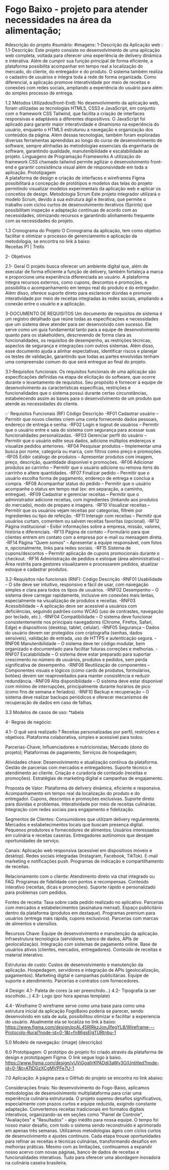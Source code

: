 # Fogo Baixo - projeto para atender necessidades na área da alimentação;
#descrição do projeto
#sumário:
#imagens:
1-Descrição da Aplicação web :
1.1-Descrição:
Este projeto consiste no desenvolvimento de uma aplicação web completa, voltada para oferecer uma experiência de delivery dinâmica e interativa. Além de cumprir sua função principal de forma eficiente, a plataforma possibilita acompanhar em tempo real a localização do mercado, do cliente, do entregador e do produto. O sistema também realiza o cadastro de usuários e integra toda a rede de forma organizada. Como diferencial, a aplicação promove interatividade por meio de receitas e conexões com redes sociais, ampliando a experiência do usuário para além do simples processo de entrega.

1.2 Métodos Utilizados(front-End):
No desenvolvimento da aplicação web, foram utilizadas as tecnologias HTML5, CSS3 e JavaScript, em conjunto com o framework CSS Tailwind, que facilita a criação de interfaces responsivas e adaptáveis a diferentes dispositivos. O JavaScript foi aplicado para garantir maior interatividade e dinamismo na experiência do usuário, enquanto o HTML5 estruturou a navegação e organização dos conteúdos da página. Além dessas tecnologias, também foram exploradas diversas ferramentas aprendidas ao longo do curso de desenvolvimento de software, sempre alinhadas às metodologias essenciais da engenharia de software, garantindo qualidade, manutenibilidade e escalabilidade ao projeto.
Linguagens de Programação 
Frameworks 
A utilização do framework CSS chamado tailwind permite agilizar o desenvolvimento front-end e garantir consistência visual além de responsividade em toda a aplicação. 
Prototipagem  
A plataforma de design e criação de interfaces e wireframes Figma possibilitará a concepção de protótipos e modelos das telas do projeto permitindo visualizar modelos experimentais da aplicação web e aplicar os conceitos de design. 
Metodologia Scrum 
Este projeto integrador utilizará o modelo Scrum, devido à sua estrutura ágil e iterativa, que permite o trabalho com ciclos curtos de desenvolvimento iterativos (Sprints) que possibilitam inspeção e adaptação contínuas de acordo com as necessidades, otimizando recursos e garantindo alinhamento frequente com as necessidades do projeto. 

1.3 Cronograma do Projeto 
O Cronograma da aplicação, tem como objetivo facilitar e otimizar o processo de gerenciamento e aplicação da metodologia, se encontra no link à baixo:  
Receitas P1 | Trello  

2- Objetivos

2.1- Geral 
O projeto busca oferecer um ambiente digital que, além de executar de forma eficiente a função de delivery, também fortaleça a marca e proporcione uma experiência diferenciada ao usuário. A plataforma integra recursos externos, como cupons, descontos e promoções, e possibilita o acompanhamento em tempo real do produto e do entregador. Além disso, oferece suporte direto para esclarecer dúvidas e promove interatividade por meio de receitas integradas às redes sociais, ampliando a conexão entre o usuário e a aplicação.

3-DOCUMENTO DE REQUISITOS
Um documento de requisitos de sistema é um registro detalhado que reúne todas as especificações e necessidades que um sistema deve atender para ser desenvolvido com sucesso. Ele serve como um guia fundamental tanto para a equipe de desenvolvimento quanto para os stakeholders, descrevendo de forma clara as funcionalidades, os requisitos de desempenho, as restrições técnicas, aspectos de segurança e integrações com outros sistemas. Além disso, esse documento ajuda a alinhar expectativas, identificar riscos e planejar os testes de validação, garantindo que todas as partes envolvidas tenham uma compreensão comum do que será entregue ao final do projeto. 

3.1-Requisitos funcionais:
Os requisitos funcionais de uma aplicação são especificações definidas na etapa de elicitação do software, que ocorre durante o levantamento de requisitos. Seu propósito é fornecer à equipe de desenvolvimento as características especificas, restrições e funcionalidades que o sistema possui durante certas circunstâncias, estabelecendo assim as bases para o desenvolvimento de um produto que atende as necessidades do cliente. 

 ✅ Requisitos Funcionais (RF)
Código    Descrição
-RF01    Cadastrar usuário – Permitir que novos clientes criem uma conta fornecendo dados pessoais, endereço de entrega e senha.
-RF02    Login e logout de usuários – Permitir que o usuário entre e saia do sistema com segurança para acessar suas funcionalidades personalizadas.
-RF03    Gerenciar perfil do usuário – Permitir que o usuário edite seus dados, adicione múltiplos endereços e visualize pedidos anteriores.
-RF04    Pesquisar produtos – Implementar uma busca por nome, categoria ou marca, com filtros como preço e promoções.
-RF05    Exibir catálogo de produtos – Apresentar produtos com imagem, preço, descrição, quantidade disponível e promoções.
-RF06    Adicionar produtos ao carrinho – Permitir que o usuário adicione ou remova itens do carrinho e altere quantidades.
-RF07    Finalizar pedido – Permitir que o usuário escolha forma de pagamento, endereço de entrega e conclua a compra.
-RF08    Acompanhar status do pedido – Permitir que o usuário acompanhe o status em tempo real (ex: em separação, a caminho, entregue).
-RF09    Cadastrar e gerenciar receitas – Permitir que o administrador adicione receitas, com ingredientes (linkando aos produtos do mercado), modo de preparo e imagens.
-RF10    Visualizar receitas – Permitir que os usuários vejam receitas por categorias, filtrem por ingredientes ou tipo de refeição.
-RF11    Interagir com receitas – Permitir que usuários curtam, comentem ou salvem receitas favoritas (opcional).
-RF12    Página institucional – Exibir informações sobre a empresa, missão, valores, história e diferenciais.
-RF13    Página de contato – Formulário para que clientes entrem em contato com a empresa por e-mail ou mensagem direta.
-RF14    Página “Quem somos” – Apresentar a equipe responsável, com fotos e, opcionalmente, links para redes sociais.
-RF15    Sistema de cupons/descontos – Permitir aplicação de cupons promocionais durante o checkout.
-RF16    Administração de pedidos e estoque (área administrativa) – Área restrita para gestores visualizarem e processarem pedidos, atualizar estoque e cadastrar produtos.

3.2-Requisitos não funcionais (RNF):
Código    Descrição
-RNF01    Usabilidade – O site deve ser intuitivo, responsivo e fácil de usar, com navegação simples e clara para todos os tipos de usuários.
-RNF02    Desempenho – O sistema deve carregar rapidamente, inclusive em conexões mais lentas, especialmente na visualização de produtos e receitas.
-RNF03    Acessibilidade – A aplicação deve ser acessível a usuários com deficiências, seguindo padrões como WCAG (uso de contrastes, navegação por teclado, etc.).
-RNF04    Compatibilidade – O sistema deve funcionar consistentemente nos principais navegadores (Chrome, Firefox, Safari, Edge) e dispositivos (desktop, tablet, celular).
-RNF05    Segurança – Dados do usuário devem ser protegidos com criptografia (senhas, dados sensíveis), validação de entrada, uso de HTTPS e autenticação segura.
-RNF06    Manutenibilidade – O sistema deve ter código modular, bem organizado e documentado para facilitar futuras correções e melhorias.
-RNF07    Escalabilidade – O sistema deve estar preparado para suportar crescimento no número de usuários, produtos e pedidos, sem perda significativa de desempenho.
-RNF08    Reutilização de componentes – Componentes visuais e lógicos (como cards de produtos, formulários, botões) devem ser reaproveitados para manter consistência e reduzir redundância.
-RNF09    Alta disponibilidade – O sistema deve estar disponível com mínimo de interrupções, principalmente durante horários de pico (como fins de semana e feriados).
-RNF10    Backup e recuperação – O sistema deve realizar backups periódicos e oferecer mecanismos de recuperação de dados em caso de falhas.

3.3 Modelos de casos de uso:
*tabela

4- Regras de negócio:
 
4.1- O quê será realizado ? 
Receitas personalizadas por perfil, restrições e objetivos. Plataforma colaborativa, simples e acessível para todos.

Parcerias-Chave; 
Influenciadores e nutricionistas; 
Mercado (dono do projeto);
Plataformas de pagamento;
Serviços de hospedagem;

Atividades chave:
Desenvolvimento e atualização contínua da plataforma.
Gestão de parcerias com mercados e entregadores.
Suporte técnico e atendimento ao cliente.
Criação e curadoria de conteúdo (receitas e promoções).
Estratégias de marketing digital e campanhas de engajamento.

Proposta de Valor:
Plataforma de delivery dinâmica, eficiente e responsiva.
Acompanhamento em tempo real da localização do produto e do entregador.
Cupons, descontos e promoções exclusivas.
Suporte direto para dúvidas e problemas.
Interatividade por meio de receitas culinárias.
Integração com redes sociais para engajamento e fidelização.

Segmentos de Clientes:
Consumidores que utilizam delivery regularmente.
Mercados e estabelecimentos locais que buscam presença digital.
Pequenos produtores e fornecedores de alimentos.
Usuários interessados em culinária e receitas caseiras.
Entregadores autônomos que desejam oportunidades de serviço.

Canais:
Aplicação web responsiva (acessível em dispositivos móveis e desktop).
Redes sociais integradas (Instagram, Facebook, TikTok).
E-mail marketing e notificações push.
Programas de indicação e compartilhamento de receitas.

Relacionamento com o cliente:
Atendimento direto via chat integrado ou FAQ.
Programas de fidelidade com pontos e recompensas.
Conteúdo interativo (receitas, dicas e promoções).
Suporte rápido e personalizado para problemas com pedidos.

Fontes de receita:
Taxa sobre cada pedido realizado no aplicativo.
Parcerias com mercados e estabelecimentos (assinatura mensal).
Espaço publicitário dentro da plataforma (produtos em destaque).
Programas premium para usuários (entrega mais rápida, cupons exclusivos).
Parcerias com marcas de alimentos e utensílios.

Recursos Chave:
Equipe de desenvolvimento e manutenção da aplicação.
Infraestrutura tecnológica (servidores, banco de dados, APIs de geolocalização).
Integração com sistemas de pagamento online.
Base de usuários ativos (clientes, mercados, entregadores).
Conteúdo de receitas e material interativo.

Estruturas de custo:
Custos de desenvolvimento e manutenção da aplicação.
Hospedagem, servidores e integração de APIs (geolocalização, pagamentos).
Marketing digital e campanhas publicitárias.
Equipe de suporte e atendimento.
Parcerias e contratos com fornecedores.

4 Design:
4.1- Paleta de cores (a ser preenchido...)
4.2- Tipografia (a ser escolhido...)
4.3- Logo (por hora apenas template)

4.4- Wireframe
O wireframe serve como uma base para como uma estrutura inicial da aplicação FogoBaixo poderia se parecer, sendo desenvolvido em sala de aula, possibilitou otimizar e facilitar a experiencia do usuário. Atualmente ela se localiza no link à baixo: 
https://www.figma.com/design/pcAL45RIRkzJonJIfegYL8/Wireframe---Protocolo-Rural?node-id=0-1&t=fn86gsElgTURtnbu-1 

5.0 Modelo de navegação:
(image)
(descrição)

6.0 Prototipagem:
O protótipo do projeto foi criado através da plataforma de design e prototipagem Figma. O link segue logo à baixo. 
https://www.figma.com/design/vUViGgaIlrKPADdi3aWy3O/Untitled?node-id=0-1&t=ATtDGzXCgMVPFe7U-1 

7.0 Aplicação:
A página para o GitHub do projeto se encontra no link abaixo: 

Considerações finais:
No desenvolvimento do Fogo-Baixo, aplicamos metodologias de desenvolvimento multiplataforma para criar uma experiência culinária estruturada. O projeto superou desafios significativos, especialmente com prazos curtos e equipe reduzida, exigindo constante adaptação. 
 Convertemos receitas tradicionais em formatos digitais interativos, organizando-as em seções como "Painel de Controle", "Avaliações" e "Resultados" - algo inédito para nossa equipe. O tempo foi nosso maior desafio, com todo o sistema sendo reconstruído e aprimorado em apenas três semanas. 
 Utilizamos metodologias ágeis com ciclos curtos de desenvolvimento e ajustes contínuos. Cada etapa trouxe oportunidades para refinar as receitas e técnicas culinárias, transformando desafios em melhorias práticas. 
 Mesmo com as limitações, continuamos a expandir nosso acervo com novas páginas, banco de dados de receitas e funcionalidades interativas. Tudo para oferecer uma abordagem inovadora na  culinária caseira brasileira. 
 
